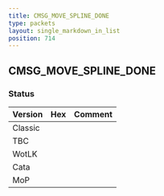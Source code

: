 ```yaml
---
title: CMSG_MOVE_SPLINE_DONE
type: packets
layout: single_markdown_in_list
position: 714
---
```


## CMSG_MOVE_SPLINE_DONE

### Status

Version | Hex | Comment
---------- | ---------- | ---------- 
Classic |  |  
TBC |  |  
WotLK |  |  
Cata |  |  
MoP |  |  